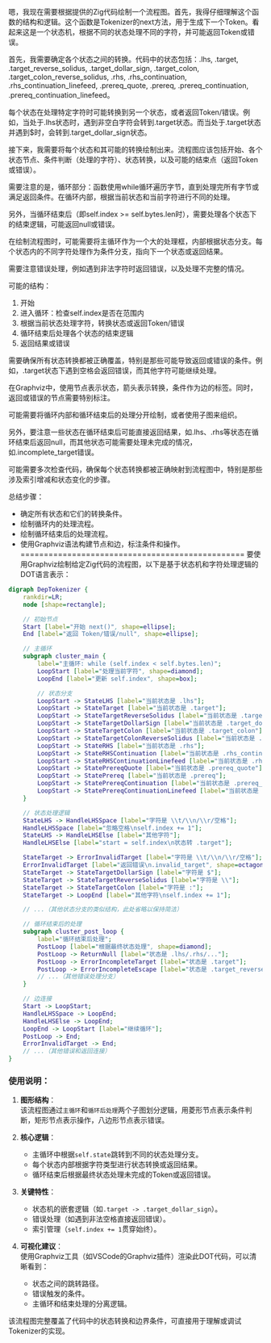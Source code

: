 嗯，我现在需要根据提供的Zig代码绘制一个流程图。首先，我得仔细理解这个函数的结构和逻辑。这个函数是Tokenizer的next方法，用于生成下一个Token。看起来这是一个状态机，根据不同的状态处理不同的字符，并可能返回Token或错误。

首先，我需要确定各个状态之间的转换。代码中的状态包括：.lhs, .target, .target_reverse_solidus, .target_dollar_sign, .target_colon, .target_colon_reverse_solidus, .rhs, .rhs_continuation, .rhs_continuation_linefeed, .prereq_quote, .prereq, .prereq_continuation, .prereq_continuation_linefeed。

每个状态在处理特定字符时可能转换到另一个状态，或者返回Token/错误。例如，当处于.lhs状态时，遇到非空白字符会转到.target状态。而当处于.target状态并遇到$时，会转到.target_dollar_sign状态。

接下来，我需要将每个状态和其可能的转换绘制出来。流程图应该包括开始、各个状态节点、条件判断（处理的字符）、状态转换，以及可能的结束点（返回Token或错误）。

需要注意的是，循环部分：函数使用while循环遍历字节，直到处理完所有字节或满足返回条件。在循环内部，根据当前状态和当前字符进行不同的处理。

另外，当循环结束后（即self.index >= self.bytes.len时），需要处理各个状态下的结束逻辑，可能返回null或错误。

在绘制流程图时，可能需要将主循环作为一个大的处理框，内部根据状态分支。每个状态内的不同字符处理作为条件分支，指向下一个状态或返回结果。

需要注意错误处理，例如遇到非法字符时返回错误，以及处理不完整的情况。

可能的结构：
1. 开始
2. 进入循环：检查self.index是否在范围内
3. 根据当前状态处理字符，转换状态或返回Token/错误
4. 循环结束后处理各个状态的结束逻辑
5. 返回结果或错误

需要确保所有状态转换都被正确覆盖，特别是那些可能导致返回或错误的条件。例如，.target状态下遇到空格会返回错误，而其他字符可能继续处理。

在Graphviz中，使用节点表示状态，箭头表示转换，条件作为边的标签。同时，返回或错误的节点需要特别标注。

可能需要将循环内部和循环结束后的处理分开绘制，或者使用子图来组织。

另外，要注意一些状态在循环结束后可能直接返回结果，如.lhs、.rhs等状态在循环结束后返回null，而其他状态可能需要处理未完成的情况，如.incomplete_target错误。

可能需要多次检查代码，确保每个状态转换都被正确映射到流程图中，特别是那些涉及索引增减和状态变化的步骤。

总结步骤：
- 确定所有状态和它们的转换条件。
- 绘制循环内的处理流程。
- 绘制循环结束后的处理流程。
- 使用Graphviz语法构建节点和边，标注条件和操作。
================================================
要使用Graphviz绘制给定Zig代码的流程图，以下是基于状态机和字符处理逻辑的DOT语言表示：

```dot
digraph DepTokenizer {
    rankdir=LR;
    node [shape=rectangle];

    // 初始节点
    Start [label="开始 next()", shape=ellipse];
    End [label="返回 Token/错误/null", shape=ellipse];

    // 主循环
    subgraph cluster_main {
        label="主循环: while (self.index < self.bytes.len)";
        LoopStart [label="处理当前字符", shape=diamond];
        LoopEnd [label="更新 self.index", shape=box];

        // 状态分支
        LoopStart -> StateLHS [label="当前状态是 .lhs"];
        LoopStart -> StateTarget [label="当前状态是 .target"];
        LoopStart -> StateTargetReverseSolidus [label="当前状态是 .target_reverse_solidus"];
        LoopStart -> StateTargetDollarSign [label="当前状态是 .target_dollar_sign"];
        LoopStart -> StateTargetColon [label="当前状态是 .target_colon"];
        LoopStart -> StateTargetColonReverseSolidus [label="当前状态是 .target_colon_reverse_solidus"];
        LoopStart -> StateRHS [label="当前状态是 .rhs"];
        LoopStart -> StateRHSContinuation [label="当前状态是 .rhs_continuation"];
        LoopStart -> StateRHSContinuationLinefeed [label="当前状态是 .rhs_continuation_linefeed"];
        LoopStart -> StatePrereqQuote [label="当前状态是 .prereq_quote"];
        LoopStart -> StatePrereq [label="当前状态是 .prereq"];
        LoopStart -> StatePrereqContinuation [label="当前状态是 .prereq_continuation"];
        LoopStart -> StatePrereqContinuationLinefeed [label="当前状态是 .prereq_continuation_linefeed"];
    }

    // 状态处理逻辑
    StateLHS -> HandleLHSSpace [label="字符是 \\t/\\n/\\r/空格"];
    HandleLHSSpace [label="忽略空格\nself.index += 1"];
    StateLHS -> HandleLHSElse [label="其他字符"];
    HandleLHSElse [label="start = self.index\n状态转 .target"];

    StateTarget -> ErrorInvalidTarget [label="字符是 \\t/\\n/\\r/空格"];
    ErrorInvalidTarget [label="返回错误\n.invalid_target", shape=octagon];
    StateTarget -> StateTargetDollarSign [label="字符是 $"];
    StateTarget -> StateTargetReverseSolidus [label="字符是 \\"];
    StateTarget -> StateTargetColon [label="字符是 :"];
    StateTarget -> LoopEnd [label="其他字符\nself.index += 1"];

    // ...（其他状态分支的类似结构，此处省略以保持简洁）

    // 循环结束后的处理
    subgraph cluster_post_loop {
        label="循环结束后处理";
        PostLoop [label="根据最终状态处理", shape=diamond];
        PostLoop -> ReturnNull [label="状态是 .lhs/.rhs/..."];
        PostLoop -> ErrorIncompleteTarget [label="状态是 .target"];
        PostLoop -> ErrorIncompleteEscape [label="状态是 .target_reverse_solidus/..."];
        // ...（其他错误处理分支）
    }

    // 边连接
    Start -> LoopStart;
    HandleLHSSpace -> LoopEnd;
    HandleLHSElse -> LoopEnd;
    LoopEnd -> LoopStart [label="继续循环"];
    PostLoop -> End;
    ErrorInvalidTarget -> End;
    // ...（其他错误和返回连接）
}
```

### 使用说明：
1. **图形结构**：  
   该流程图通过`主循环`和`循环后处理`两个子图划分逻辑，用菱形节点表示条件判断，矩形节点表示操作，八边形节点表示错误。

2. **核心逻辑**：  
   - 主循环中根据`self.state`跳转到不同的状态处理分支。
   - 每个状态内部根据字符类型进行状态转换或返回结果。
   - 循环结束后根据最终状态处理未完成的Token或返回错误。

3. **关键特性**：  
   - 状态机的嵌套逻辑（如`.target -> .target_dollar_sign`）。
   - 错误处理（如遇到非法空格直接返回错误）。
   - 索引管理（`self.index += 1`贯穿始终）。

4. **可视化建议**：  
   使用Graphviz工具（如VSCode的Graphviz插件）渲染此DOT代码，可以清晰看到：
   - 状态之间的跳转路径。
   - 错误触发的条件。
   - 主循环和结束处理的分离逻辑。

该流程图完整覆盖了代码中的状态转换和边界条件，可直接用于理解或调试Tokenizer的实现。